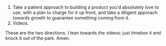 1. Take a patient approach to building a product you'd absolutely love to use, with a plan to charge for it up front, and take a diligent approach towards growth to guarantee something coming from it. 
2. Videos.

These are the two directions. I lean towards the videos: just timebox it and knock it out of the park. Amen.



